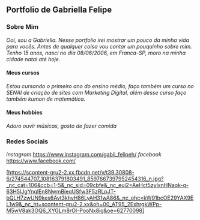 ## Portfolio de Gabriella Felipe

### Sobre Mim
 
 _Ooi, sou a Gabriella. Nesse portfolio irei mostrar um pouco da minha vida para vocês. Antes de qualquer coisa vou contar um pouquinho sobre mim. Tenho 15 anos, nasci no dia 08/06/2006, em Franca-SP, moro na minha cidade natal até hoje._
 
#### Meus cursos
 
 _Estou cursando o primeiro ano do ensino médio, faço também um curso no SENAI de criação de sites com Marketing Digital, além desse curso faço também kumon de matemática._

#### Meus hobbies  

 _Adoro ouvir músicas, gosto de fazer comida_ 
 
 ### Redes Sociais 

 *instagram*
https://www.instagram.com/gabii_felipeh/
*facebook*
https://www.facebook.com/ 
  
  
[https://scontent-gru2-2.xx.fbcdn.net/v/t39.30808-6/274544707_108163791803491_8597667397952454316_n.jpg?_nc_cat=106&ccb=1-5&_nc_sid=09cbfe&_nc_eui2=AeHct5zylxnHNaqk-q-63H5IJgYnqlEn8NwmBieqUSfw3F5zRLpJT-bQLH7zwUN9kes6Avt3khvH86LyAH31wA86&_nc_ohc=kW91bcOE29YAX9EL1w9&_nc_ht=scontent-gru2-2.xx&oh=00_AT95_2ExhrgkWPp-M5wV8ak3OQ6_XYGLm8rOI-PooNx8ig&oe=62770098]

